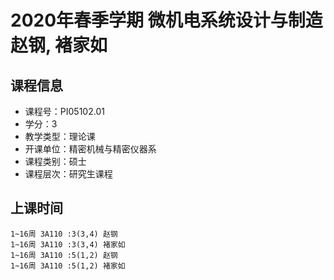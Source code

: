 # 2020年春季学期 微机电系统设计与制造 赵钢, 褚家如






## 课程信息

- 课程号：PI05102.01
- 学分：3
- 教学类型：理论课
- 开课单位：精密机械与精密仪器系
- 课程类别：硕士
- 课程层次：研究生课程

## 上课时间

```
1~16周 3A110 :3(3,4) 赵钢
1~16周 3A110 :3(3,4) 褚家如
1~16周 3A110 :5(1,2) 赵钢
1~16周 3A110 :5(1,2) 褚家如
```

